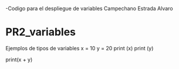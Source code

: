 -Codigo para el despliegue de variables Campechano Estrada Alvaro

# PR2_variables
Ejemplos de tipos de variables
x = 10
y = 20
print (x)
print (y)

print(x + y)



